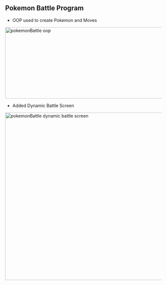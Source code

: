 ## Pokemon Battle Program

 - OOP used to create Pokemon and Moves

 <img width="804" height="229" alt="pokemonBattle oop" src="https://github.com/user-attachments/assets/a9a36cf9-f90c-4356-8f78-2bf2acc0c2bf" />

 - Added Dynamic Battle Screen

<img width="816" height="538" alt="pokemonBattle dynamic battle screen" src="https://github.com/user-attachments/assets/54e21837-3892-465b-9f7e-162c6d2b1bf5" />
